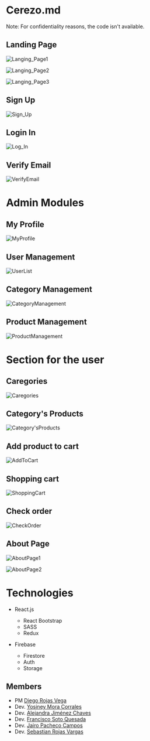 # Cerezo.md

Note: For confidentiality reasons, the code isn't available.

## Landing Page

![Langing_Page1](/images/LandingPage1.png)

![Langing_Page2](/images/LandingPage2.png)

![Langing_Page3](/images/LandingPage3.png)

## Sign Up

![Sign_Up](/images/SignUp.png)

## Login In

![Log_In](/images/LogIn.png)

## Verify Email

![VerifyEmail](/images/VerifyEmail.png)

# Admin Modules

## My Profile

![MyProfile](/images/MyProfile.png)

## User Management

![UserList](/images/UserList.png)

## Category Management

![CategoryManagement](/images/CategoryManagement1.png)

## Product Management

![ProductManagement](/images/ProductManagement.png)

# Section for the user

## Caregories

![Caregories](/images/Caregories.png)

## Category's Products

![Category'sProducts](/images/Category'sProducts.png)

## Add product to cart

![AddToCart](/images/AddToCart.png)

## Shopping cart

![ShoppingCart](/images/ShoppingCart.png)

## Check order

![CheckOrder](/images/CheckOrder.png)

## About Page

![AboutPage1](/images/AboutPage1.png)

![AboutPage2](/images/AboutPage2.png)

# Technologies

* React.js
    * React Bootstrap
    * SASS
    * Redux

* Firebase
    * Firestore
    * Auth
    * Storage

## Members

* PM [Diego Rojas Vega](https://github.com/diegovega25)
* Dev. [Yosiney Mora Corrales](https://github.com/YosineyMora)
* Dev. [Alejandra Jiménez Chaves](https://github.com/alejch)
* Dev. [Francisco Soto Quesada](https://github.com/franrsq)
* Dev. [Jairo Pacheco Campos](https://github.com/JairoPacheco)
* Dev. [Sebastian Rojas Vargas](https://github.com/SebastianRV26)
